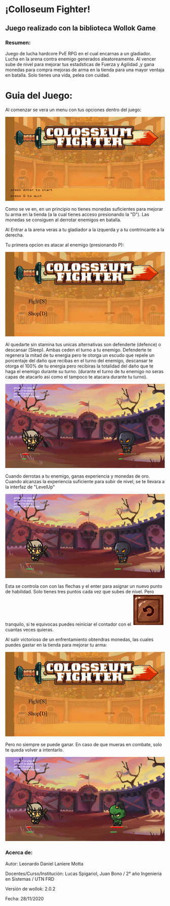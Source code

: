 # ¡Colloseum Fighter! 

## Juego realizado con la biblioteca Wollok Game

### Resumen:
Juego de lucha hardcore PvE RPG en el cual encarnas a un gladiador.
Lucha en la arena contra enemigo generados aleatoreamente.
Al vencer sube de nivel para mejorar tus estadsticas de Fuerza y Agilidad ,y gana monedas para compra mejoras de arma en la tienda para una mayor ventaja en batalla.
Solo tienes una vida, pelea con cuidad.

# Guia del Juego:

Al comenzar se vera un menu con tus opciones dentro del juego:

![](https://github.com/pdep-utn-frd/2020tpgame-colosseumfighter/blob/master/assets%20Miselaneos/Colosseum1.gif)

Como se ve en, en un principio no tienes monedas suficientes para mejorar tu arma en la tienda (a la cual tienes acceso presionando la "D"). Las monedas se consiguen al derrotar enemigos en batalla.

Al Entrar a la arena veras a tu gladiador a la izquerda y a tu contrincante a la derecha.

Tu primera opcion es atacar al enemigo (presionando P):

![](https://github.com/pdep-utn-frd/2020tpgame-colosseumfighter/blob/master/assets%20Miselaneos/Colosseum2.gif)

Al quedarte sin stamina tus unicas alternativas son defenderte (defence) o descansar (Sleep). Ambas ceden el turno a tu enemigo. Defenderte te regenera la mitad de tu energia pero te otorga un escudo que repele un porcentaje del daño que recibas en el turno del enemigo, descansar te otorga el 100% de tu energia pero recibiras la totalidad del daño que te haga el enemigo durante su turno. (durante el turno de tu enemigo no seras capas de atacarlo asi como el tampoco te atacara durante tu turno).

![](https://github.com/pdep-utn-frd/2020tpgame-colosseumfighter/blob/master/assets%20Miselaneos/Colosseum7.gif)

Cuando derrotas a tu enemigo, ganas experiencia y monedas de oro. Cuando alcanzas la experiencia suficiente para subir de nivel, se te llevara a la interfaz de "LevelUp"

![](https://github.com/pdep-utn-frd/2020tpgame-colosseumfighter/blob/master/assets%20Miselaneos/Colosseum4.gif)

Esta se controla con con las flechas y el enter para asignar un nuevo punto de habilidad. Solo tienes tres puntos cada vez que subes de nivel.
Pero tranquilo, si te equivocas puedes reiniciar el contador con el ![](https://github.com/pdep-utn-frd/2020tpgame-colosseumfighter/blob/master/assets%20Miselaneos/Reload.png) cuantas veces quieras.

Al salir victorioso de un enfrentamiento obtendras monedas, las cuales puedes gastar en la tienda para mejorar tu arma:

![](https://github.com/pdep-utn-frd/2020tpgame-colosseumfighter/blob/master/assets%20Miselaneos/Colosseum3.gif)

Pero no siempre se puede ganar. En caso de que mueras en combate, solo te queda volver a intentarlo.

![](https://github.com/pdep-utn-frd/2020tpgame-colosseumfighter/blob/master/assets%20Miselaneos/Colossem5.gif)




### Acerca de:

Autor: Leonardo Daniel Laniere Motta

Docentes/Curso/Institución: Lucas Spigariol, Juan Bono / 2° año Ingenieria en Sistemas / UTN FRD

Versión de wollok: 2.0.2

Fecha: 28/11/2020

